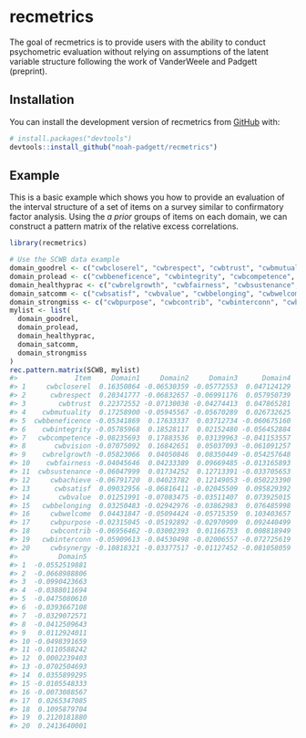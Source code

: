 
<!-- README.md is generated from README.Rmd. Please edit that file -->

# recmetrics

<!-- badges: start -->
<!-- badges: end -->

The goal of recmetrics is to provide users with the ability to conduct
psychometric evaluation without relying on assumptions of the latent
variable structure following the work of VanderWeele and Padgett
(preprint).

## Installation

You can install the development version of recmetrics from
[GitHub](https://github.com/) with:

``` r
# install.packages("devtools")
devtools::install_github("noah-padgett/recmetrics")
```

## Example

This is a basic example which shows you how to provide an evaluation of
the interval structure of a set of items on a survey similar to
confirmatory factor analysis. Using the *a prior* groups of items on
each domain, we can construct a pattern matrix of the relative excess
correlations.

``` r
library(recmetrics)

# Use the SCWB data example
domain_goodrel <- c("cwbcloserel", "cwbrespect", "cwbtrust", "cwbmutuality")
domain_prolead <- c("cwbbeneficence", "cwbintegrity", "cwbcompetence", "cwbvision")
domain_healthyprac <- c("cwbrelgrowth", "cwbfairness", "cwbsustenance", "cwbachieve")
domain_satcomm <- c("cwbsatisf", "cwbvalue", "cwbbelonging", "cwbwelcome")
domain_strongmiss <- c("cwbpurpose", "cwbcontrib", "cwbinterconn", "cwbsynergy")
mylist <- list(
  domain_goodrel,
  domain_prolead,
  domain_healthyprac,
  domain_satcomm,
  domain_strongmiss
)
rec.pattern.matrix(SCWB, mylist)
#>              Item     Domain1     Domain2     Domain3      Domain4
#> 1     cwbcloserel  0.16350864 -0.06530359 -0.05772553  0.047124129
#> 2      cwbrespect  0.20341777 -0.06832657 -0.06991176  0.057950739
#> 3        cwbtrust  0.22372552 -0.07130038 -0.04274413  0.047865281
#> 4    cwbmutuality  0.17258900 -0.05945567 -0.05670289  0.026732625
#> 5  cwbbeneficence -0.05341869  0.17633337  0.03712734 -0.060675160
#> 6    cwbintegrity -0.05785968  0.18528117  0.02152480 -0.056452884
#> 7   cwbcompetence -0.08235693  0.17883536  0.03139963 -0.041153557
#> 8       cwbvision -0.07075092  0.16842651  0.05037093 -0.061091257
#> 9    cwbrelgrowth -0.05823066  0.04050846  0.08350449 -0.054257648
#> 10    cwbfairness -0.04045646  0.04233389  0.09669485 -0.013165893
#> 11  cwbsustenance -0.06047999  0.01734252  0.12713391 -0.033705653
#> 12     cwbachieve -0.06791720  0.04023782  0.12149053 -0.050223390
#> 13      cwbsatisf  0.09032956 -0.06816411 -0.02045509  0.095829392
#> 14       cwbvalue  0.01251991 -0.07083475 -0.03511407  0.073925015
#> 15   cwbbelonging  0.03250483 -0.02942976 -0.03862983  0.076485998
#> 16     cwbwelcome  0.04431847 -0.05094424 -0.05715359  0.103403657
#> 17     cwbpurpose -0.02315045 -0.05192892 -0.02970909  0.092440499
#> 18     cwbcontrib -0.06956462 -0.03002393  0.01166753  0.008818949
#> 19   cwbinterconn -0.05909613 -0.04530498 -0.02006557 -0.072725619
#> 20     cwbsynergy -0.10818321 -0.03377517 -0.01127452 -0.081058059
#>          Domain5
#> 1  -0.0552519881
#> 2  -0.0668988806
#> 3  -0.0990423663
#> 4  -0.0388011694
#> 5  -0.0475080610
#> 6  -0.0393667108
#> 7  -0.0329072571
#> 8  -0.0412509643
#> 9   0.0112924011
#> 10 -0.0498391659
#> 11 -0.0110588242
#> 12  0.0002239403
#> 13 -0.0702504693
#> 14  0.0355899295
#> 15 -0.0105548333
#> 16 -0.0073088567
#> 17  0.0265347085
#> 18  0.1095879704
#> 19  0.2120181880
#> 20  0.2413640001
```

